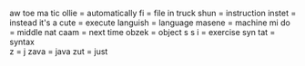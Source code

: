 aw toe ma tic ollie = automatically
fi = file
in truck shun = instruction
instet = instead
it's a cute = execute
languish = language
masene = machine
mi do = middle
nat caam = next time
obzek = object
s s i = exercise
syn tat = syntax   
z = j
zava = java
zut = just
